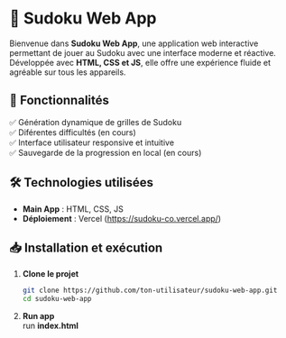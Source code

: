 # 🧩 Sudoku Web App

Bienvenue dans **Sudoku Web App**, une application web interactive permettant de jouer au Sudoku avec une interface moderne et réactive. Développée avec **HTML, CSS et JS**, elle offre une expérience fluide et agréable sur tous les appareils.

## 🚀 Fonctionnalités

✅ Génération dynamique de grilles de Sudoku  
✅ Diférentes difficultés (en cours)  
✅ Interface utilisateur responsive et intuitive  
✅ Sauvegarde de la progression en local (en cours)  

## 🛠️ Technologies utilisées

- **Main App** : HTML, CSS, JS
- **Déploiement** : Vercel (https://sudoku-co.vercel.app/)

## 📥 Installation et exécution

1. **Clone le projet**  
   ```bash
   git clone https://github.com/ton-utilisateur/sudoku-web-app.git
   cd sudoku-web-app
   ```
2. **Run app**  
   run **index.html**
